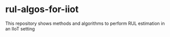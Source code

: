 # rul-algos-for-iiot
This repository shows methods and algorithms to perform RUL estimation in an IIoT setting
